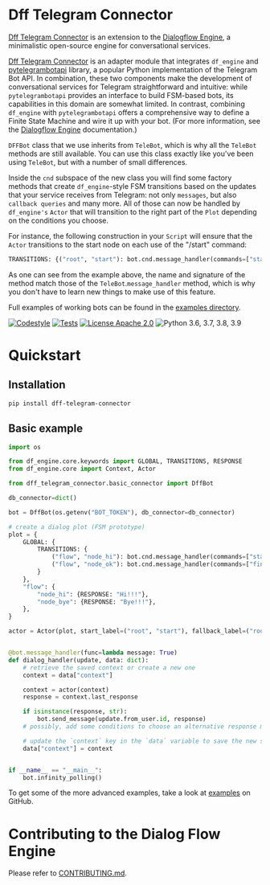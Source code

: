 
# Dff Telegram Connector

[Dff Telegram Connector](https://github.com/ruthenian8/dff-telegram-connector) is an extension to the [Dialogflow Engine](https://github.com/deepmipt/dialog_flow_engine), a minimalistic open-source engine for conversational services.

[Dff Telegram Connector](https://github.com/ruthenian8/dff-telegram-connector) is an adapter module that integrates `df_engine` and [pytelegrambotapi](https://github.com/eternnoir/pyTelegramBotAPI) library, a popular Python implementation of the Telegram Bot API. In combination, these two components make the development of conversational services for Telegram straightforward and intuitive: while `pytelegrambotapi` provides an interface to build FSM-based bots, its capabilities in this domain are somewhat limited. In contrast, combining `df_engine` with `pytelegrambotapi` offers a comprehensive way to define a Finite State Machine and wire it up with your bot. (For more information, see the [Dialogflow Engine](https://github.com/deepmipt/dialog_flow_engine) documentation.)

`DFFBot` class that we use inherits from `TeleBot`, which is why all the `TeleBot` methods are still available. You can use this class exactly like you've been using `TeleBot`, but with a number of small differences. 

Inside the `cnd` subspace of the new class you will find some factory methods that create `df_engine`-style FSM transitions based on the updates that your service receives from Telegram: not only `messages`, but also `callback queries` and many more. All of those can now be handled by `df_engine's` `Actor` that will transition to the right part of the `Plot` depending on the conditions you choose. 

For instance, the following construction in your `Script` will ensure that the `Actor` transitions to the start node on each use of the "/start" command:

```python
TRANSITIONS: {("root", "start"): bot.cnd.message_handler(commands=["start"])}
```

As one can see from the example above, the name and signature of the method match those of the `TeleBot`.`message_handler` method, which is why you don't have to learn new things to make use of this feature.

Full examples of working bots can be found in the [examples directory](https://github.com/ruthenian8/dff-telegram-connector/tree/main/examples).

<!-- [![Documentation Status](https://dff-telegram-connector.readthedocs.io/en/stable/?badge=stable)](https://readthedocs.org/projects/dff-telegram-connector/badge/?version=stable) -->
<!-- [![Coverage Status](https://coveralls.io/repos/github/ruthenian8/dff-telegram-connector/badge.svg?branch=main)](https://coveralls.io/github/deepmipt/dialog_flow_engine?branch=main) -->
[![Codestyle](https://github.com/ruthenian8/dff-telegram-connector/workflows/codestyle/badge.svg)](https://github.com/ruthenian8/dff-telegram-connector)
[![Tests](https://github.com/ruthenian8/dff-telegram-connector/workflows/test_coverage/badge.svg)](https://github.com/ruthenian8/dff-telegram-connector)
[![License Apache 2.0](https://img.shields.io/badge/license-Apache%202.0-blue.svg)](https://github.com/ruthenian8/dff-telegram-connector/blob/main/LICENSE)
![Python 3.6, 3.7, 3.8, 3.9](https://img.shields.io/badge/python-3.6%20%7C%203.7%20%7C%203.8%20%7C%203.9-green.svg)
<!-- [![PyPI](https://img.shields.io/pypi/v/dff-telegram-connector)](https://pypi.org/project/dff-telegram-connector/)
[![Downloads](https://pepy.tech/badge/dff-telegram-connector)](https://pepy.tech/project/dff-telegram-connector) -->

# Quickstart
## Installation
```bash
pip install dff-telegram-connector
```

## Basic example
```python
import os

from df_engine.core.keywords import GLOBAL, TRANSITIONS, RESPONSE
from df_engine.core import Context, Actor

from dff_telegram_connector.basic_connector import DffBot

db_connector=dict()

bot = DffBot(os.getenv("BOT_TOKEN"), db_connector=db_connector)

# create a dialog plot (FSM prototype)
plot = {
    GLOBAL: {
        TRANSITIONS: {
            ("flow", "node_hi"): bot.cnd.message_handler(commands=["start"]), 
            ("flow", "node_ok"): bot.cnd.message_handler(commands=["finish"])
        }
    },
    "flow": {
        "node_hi": {RESPONSE: "Hi!!!"},
        "node_bye": {RESPONSE: "Bye!!!"},
    },
}

actor = Actor(plot, start_label=("root", "start"), fallback_label=("root", "fallback"))


@bot.message_handler(func=lambda message: True)
def dialog_handler(update, data: dict):
    # retrieve the saved context or create a new one
    context = data["context"]

    context = actor(context)
    response = context.last_response

    if isinstance(response, str):
        bot.send_message(update.from_user.id, response)
    # possibly, add some conditions to choose an alternative response method

    # update the `context` key in the `data` variable to save the new state
    data["context"] = context


if __name__ == "__main__":
    bot.infinity_polling()
```

To get some of the more advanced examples, take a look at [examples](https://github.com/ruthenian8/dff-telegram-connector/tree/main/examples) on GitHub.

# Contributing to the Dialog Flow Engine

Please refer to [CONTRIBUTING.md](https://github.com/deepmipt/dialog_flow_engine/blob/dev/CONTRIBUTING.md).